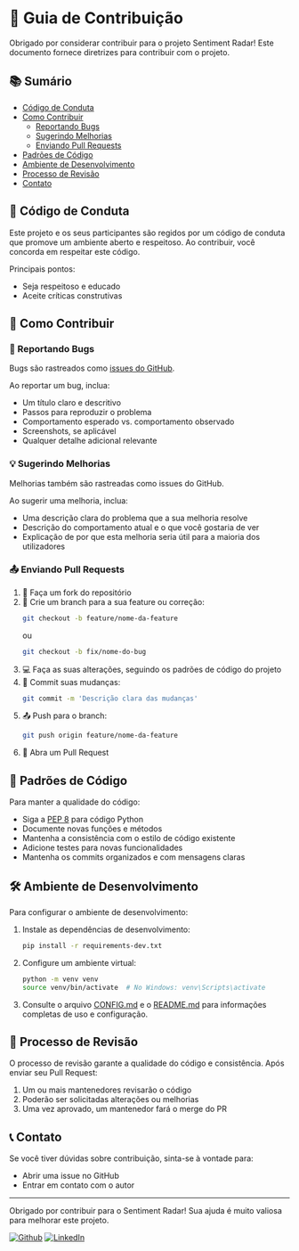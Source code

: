 # 🤝 Guia de Contribuição

Obrigado por considerar contribuir para o projeto Sentiment Radar! Este documento fornece diretrizes para contribuir com o projeto.

## 📚 Sumário

- [Código de Conduta](#-código-de-conduta)
- [Como Contribuir](#-como-contribuir)
  - [Reportando Bugs](#-reportando-bugs)
  - [Sugerindo Melhorias](#-sugerindo-melhorias)
  - [Enviando Pull Requests](#-enviando-pull-requests)
- [Padrões de Código](#-padrões-de-código)
- [Ambiente de Desenvolvimento](#-ambiente-de-desenvolvimento)
- [Processo de Revisão](#-processo-de-revisão)
- [Contato](#-contato)

## 📜 Código de Conduta

Este projeto e os seus participantes são regidos por um código de conduta que promove um ambiente aberto e respeitoso. Ao contribuir, você concorda em respeitar este código.

Principais pontos:
- Seja respeitoso e educado
- Aceite críticas construtivas

## 🚀 Como Contribuir

### 🐛 Reportando Bugs

Bugs são rastreados como [issues do GitHub](https://github.com/Alan-oliveir/Sentiment_Radar_APP/issues).

Ao reportar um bug, inclua:
- Um título claro e descritivo
- Passos para reproduzir o problema
- Comportamento esperado vs. comportamento observado
- Screenshots, se aplicável
- Qualquer detalhe adicional relevante

### 💡 Sugerindo Melhorias

Melhorias também são rastreadas como issues do GitHub.

Ao sugerir uma melhoria, inclua:
- Uma descrição clara do problema que a sua melhoria resolve
- Descrição do comportamento atual e o que você gostaria de ver
- Explicação de por que esta melhoria seria útil para a maioria dos utilizadores

### 📤 Enviando Pull Requests

1. 🍴 Faça um fork do repositório
2. 🔄 Crie um branch para a sua feature ou correção:
   ```bash
   git checkout -b feature/nome-da-feature
   ```
   ou  
   ```bash
   git checkout -b fix/nome-do-bug
   ```
3. 💻 Faça as suas alterações, seguindo os padrões de código do projeto
4. 💾 Commit suas mudanças:
   ```bash
   git commit -m 'Descrição clara das mudanças'
   ```
5. 📤 Push para o branch:
   ```bash
   git push origin feature/nome-da-feature
   ```
6. 🔁 Abra um Pull Request

## 📏 Padrões de Código

Para manter a qualidade do código:

- Siga a [PEP 8](https://www.python.org/dev/peps/pep-0008/) para código Python
- Documente novas funções e métodos
- Mantenha a consistência com o estilo de código existente
- Adicione testes para novas funcionalidades
- Mantenha os commits organizados e com mensagens claras

## 🛠️ Ambiente de Desenvolvimento

Para configurar o ambiente de desenvolvimento:

1. Instale as dependências de desenvolvimento:
   ```bash
   pip install -r requirements-dev.txt
   ```

2. Configure um ambiente virtual:
   ```bash
   python -m venv venv
   source venv/bin/activate  # No Windows: venv\Scripts\activate
   ```

3. Consulte o arquivo [CONFIG.md](CONFIG.md) e o [README.md](README.md) para informações completas de uso e configuração.


## 👀 Processo de Revisão

O processo de revisão garante a qualidade do código e consistência. Após enviar seu Pull Request:

1. Um ou mais mantenedores revisarão o código
2. Poderão ser solicitadas alterações ou melhorias
3. Uma vez aprovado, um mantenedor fará o merge do PR

## 📞 Contato

Se você tiver dúvidas sobre contribuição, sinta-se à vontade para:
- Abrir uma issue no GitHub
- Entrar em contato com o autor

---

Obrigado por contribuir para o Sentiment Radar! Sua ajuda é muito valiosa para melhorar este projeto.

[![Github](https://img.shields.io/badge/GitHub-100000?style=for-the-badge&logo=github&logoColor=white)](https://github.com/Alan-oliveir)
[![LinkedIn](https://img.shields.io/badge/LinkedIn-0077B5?style=for-the-badge&logo=linkedin&logoColor=white)](https://www.linkedin.com/in/alan-ogoncalves)
